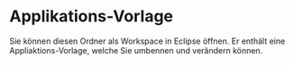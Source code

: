 
# Applikations-Vorlage

Sie können diesen Ordner als Workspace in Eclipse öffnen. Er enthält eine Appliaktions-Vorlage, welche Sie umbennen und verändern können.
